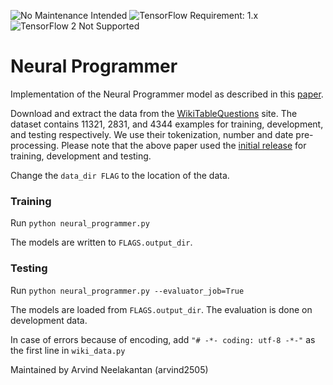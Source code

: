 ![No Maintenance Intended](https://img.shields.io/badge/No%20Maintenance%20Intended-%E2%9C%95-red.svg)
![TensorFlow Requirement: 1.x](https://img.shields.io/badge/TensorFlow%20Requirement-1.x-brightgreen)
![TensorFlow 2 Not Supported](https://img.shields.io/badge/TensorFlow%202%20Not%20Supported-%E2%9C%95-red.svg)

# Neural Programmer

Implementation of the Neural Programmer model as described in this [paper](https://openreview.net/pdf?id=ry2YOrcge).

Download and extract the data from the [WikiTableQuestions](https://ppasupat.github.io/WikiTableQuestions/) site. The dataset contains
11321, 2831, and 4344 examples for training, development, and testing respectively. We use their tokenization, number and date pre-processing. Please note that the above paper used the [initial release](https://github.com/ppasupat/WikiTableQuestions/releases/tag/v0.2) for training, development and testing. 

Change the `data_dir FLAG` to the location of the data.

### Training 
Run `python neural_programmer.py` 

The models are written to `FLAGS.output_dir`.

### Testing 
Run `python neural_programmer.py --evaluator_job=True`

The models are loaded from `FLAGS.output_dir`. The evaluation is done on development data.

In case of errors because of encoding, add `"# -*- coding: utf-8 -*-"` as the first line in `wiki_data.py`

Maintained by Arvind Neelakantan (arvind2505)
